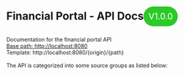 <style>
    .content-home.header h1 {
        position: relative;
    }
    .content-home.header .version {
        position: absolute;
        padding: .8rem;
        background-color: #2cca28;
        border-radius: 2rem;
        font-size: 1.4rem;
        font-weight: 400;
        top: -25%;
        color: #fff;
    }
</style>

<div class="content-home header"><h1>Financial Portal - API Docs<span class="version">V1.0.0</span></h1></div>

<br />
Documentation for the financial portal API
<br />
<a class="content-home" href="http://localhost:8080">Base path: <span class="link">http://localhost:8080</span></a>
<br />
<a class="content-home">Template: <span class="link">http://localhost:8080/{origin}/{path}</span></a>
<br />
<br />
The API is categorized into some source groups as listed below:
<br />